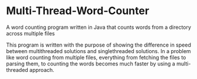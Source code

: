 # Multi-Thread-Word-Counter
A word counting program written in Java that counts words from a directory across multiple files 

This program is written with the purpose of showing the difference in speed between multithreaded solutions and singlethreaded solutions. 
In a problem like word counting from multiple files, everything from fetching the files to parsing them, to counting the words becomes much faster by using a multi-threaded approach. 
